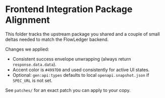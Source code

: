 # Frontend Integration Package Alignment

This folder tracks the upstream package you shared and a couple of small deltas needed to match the FlowLedger backend.

Changes we applied:
- Consistent success envelope unwrapping (always return `response.data.data`).
- Accent color is `#4997D0` and used consistently for active UI states.
- Optional: `gen:api:types` defaults to local `openapi.snapshot.json` if `SPEC_URL` is not set.

See `patches/` for an exact patch you can apply to your copy.
